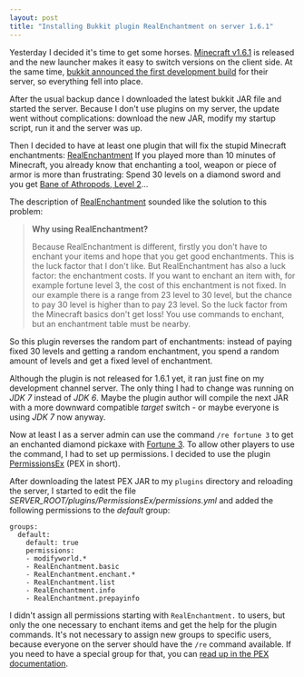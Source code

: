 ```yaml
---
layout: post
title: "Installing Bukkit plugin RealEnchantment on server 1.6.1"
---
```

Yesterday I decided it's time to get some horses. [Minecraft v1.6.1][0] is released and the new launcher 
makes it easy to switch versions on the client side. At the same time, [bukkit announced the first development build][1]
for their server, so everything fell into place.

After the usual backup dance I downloaded the latest bukkit JAR file and started the server. Because I don't 
use plugins on my server, the update went without complications: download the new JAR, modify my startup script,
run it and the server was up.

Then I decided to have at least one plugin that will fix the stupid Minecraft enchantments: [RealEnchantment][2]
If you played more than 10 minutes of Minecraft, you already know that enchanting a tool, weapon or piece of
armor is more than frustrating: Spend 30 levels on a diamond sword and you get [Bane of Athropods, Level 2][3]...

The description of [RealEnchantment][2] sounded like the solution to this problem:

> **Why using RealEnchantment?**
> 
> Because RealEnchantment is different, firstly you don't have to enchant your items
> and hope that you get good enchantments. This is the luck factor that I don't like.
> But RealEnchantment has also a luck factor: the enchantment costs. If you want to
> enchant an item with, for example fortune level 3, the cost of this enchantment is
> not fixed. In our example there is a range from 23 level to 30 level, but the chance
> to pay 30 level is higher than to pay 23 level. So the luck factor from the Minecraft
> basics don't get loss!
> You use commands to enchant, but an enchantment table must be nearby.

So this plugin reverses the random part of enchantments: instead of paying fixed 30 levels and getting a random
enchantment, you spend a random amount of levels and get a fixed level of enchantment.

Although the plugin is not released for 1.6.1 yet, it ran just fine on my development channel server. The
only thing I had to change was running on *JDK 7* instead of *JDK 6*. Maybe the plugin author will compile the
next JAR with a more downward compatible *target* switch - or maybe everyone is using *JDK 7* now anyway.

Now at least I as a server admin can use the command `/re fortune 3` to get an enchanted diamond pickaxe 
with [Fortune 3][4]. To allow other players to use the command, I had to set up permissions. I decided to use
the plugin [PermissionsEx][5] (PEX in short).

After downloading the latest PEX JAR to my `plugins` directory and reloading the server, I started to edit
the file *SERVER_ROOT/plugins/PermissionsEx/permissions.yml* and added the following permissions to the *default*
group:

    groups:
      default:
        default: true
        permissions:
        - modifyworld.*
        - RealEnchantment.basic
        - RealEnchantment.enchant.*    
        - RealEnchantment.list
        - RealEnchantment.info
        - RealEnchantment.prepayinfo

I didn't assign all permissions starting with `RealEnchantment.` to users, but only the one necessary to enchant
items and get the help for the plugin commands. It's not necessary to assign new groups to specific users, because
everyone on the server should have the `/re` command available. If you need to have a special group for that, you
can [read up in the PEX documentation][6].

[0]: https://mojang.com/2013/07/minecraft-the-horse-update/
[1]: http://forums.bukkit.org/threads/craftbukkit-for-minecraft-1-6-1-development-build-is-now-available.156980/
[2]: http://dev.bukkit.org/bukkit-plugins/real-enchantment/
[3]: http://www.minecraftwiki.net/wiki/Bane_of_Arthropods#Bane_of_Arthropods
[4]: http://www.minecraftwiki.net/wiki/Fortune#Fortune
[5]: http://dev.bukkit.org/bukkit-plugins/permissionsex/
[6]: https://github.com/PEXPlugins/PermissionsEx/wiki/Basic-Permissions-Setup#wiki-additional-groups
